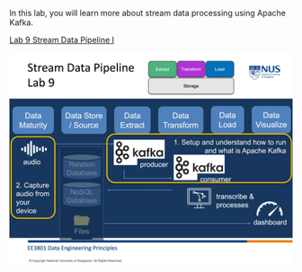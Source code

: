 In this lab, you will learn more about stream data processing using Apache Kafka. 

[Lab 9 Stream Data Pipeline I](./lab9%20stream_data_pipeline_1.md)

<img src="image/week9_image4.png">
